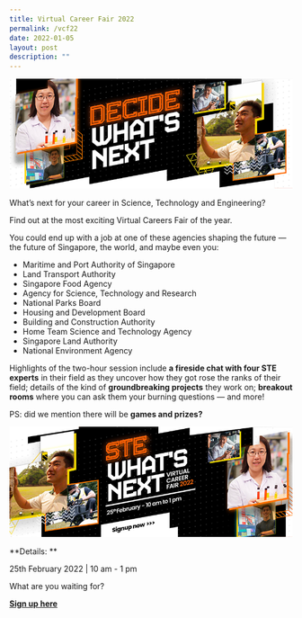 ```yaml
---
title: Virtual Career Fair 2022
permalink: /vcf22
date: 2022-01-05
layout: post
description: ""
---
```

![Alt text for image on Isomer site](/images/header1.png)

What’s next for your career in Science, Technology and Engineering? 
 
Find out at the most exciting Virtual Careers Fair of the year.  
 
You could end up with a job at one of these agencies shaping the future — the future of Singapore, the world, and maybe even you: 

* Maritime and Port Authority of Singapore  
* Land Transport Authority  
* Singapore Food Agency  
* Agency for Science, Technology and Research  
* National Parks Board  
* Housing and Development Board  
* Building and Construction Authority  
* Home Team Science and Technology Agency  
* Singapore Land Authority  
* National Environment Agency  

 
Highlights of the two-hour session include **a fireside chat with four STE experts** in their field as they uncover how they got rose the ranks of their field; details of the kind of **groundbreaking projects** they work on; **breakout rooms** where you can ask them your burning questions — and more!  

PS: did we mention there will be **games and prizes?** 

![Alt text for image on Isomer site](/images/STE-bannerpage-banner2.png) 

**Details: **

25th February 2022 | 10 am - 1 pm

What are you waiting for?

**[Sign up here ](https://go.gov.sg/stevcf)**


